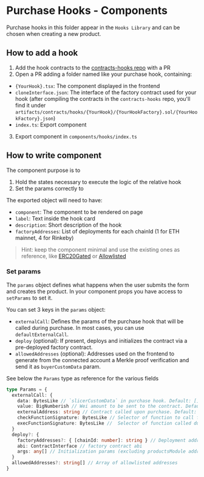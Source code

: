 # Purchase Hooks - Components

Purchase hooks in this folder appear in the `Hooks Library` and can be chosen when creating a new product.

## How to add a hook

1. Add the hook contracts to the [contracts-hooks repo](https://github.com/slice-so/interface) with a PR
2. Open a PR adding a folder named like your purchase hook, containing:

- `{YourHook}.tsx`: The component displayed in the frontend
- `cloneInterface.json`: The interface of the factory contract used for your hook (after compiling the contracts in the `contracts-hooks` repo, you'll find it under `artifacts/contracts/hooks/{YourHook}/{YourHookFactory}.sol/{YourHookFactory}.json`)
- `index.ts`: Export component

3. Export component in `components/hooks/index.ts`

## How to write component

The component purpose is to

1. Hold the states necessary to execute the logic of the relative hook
2. Set the params correctly to

The exported object will need to have:

- `component`: The component to be rendered on page
- `label`: Text inside the hook card
- `description`: Short description of the hook
- `factoryAddresses`: List of deployments for each chainId (1 for ETH mainnet, 4 for Rinkeby)

> Hint: keep the component minimal and use the existing ones as reference, like [ERC20Gated](ERC20Gated/ERC20Gated.tsx) or [Allowlisted](Allowlisted/Allowlisted.tsx)

### Set params

The `params` object defines what happens when the user submits the form and creates the product. In your component props you have access to `setParams` to set it.

You can set 3 keys in the `params` object:

- `externalCall`: Defines the params of the purchase hook that will be called during purchase. In most cases, you can use `defaultExternalCall`.
- `deploy` (optional): If present, deploys and initializes the contract via a pre-deployed factory contract.
- `allowedAddresses` (optional): Addresses used on the frontend to generate from the connected account a Merkle proof verification and send it as `buyerCustomData` param.

See below the `Params` type as reference for the various fields

```ts
type Params = {
  externalCall: {
    data: BytesLike // `slicerCustomData` in purchase hook. Default: []
    value: BigNumberish // Wei amount to be sent to the contract. Default: 0
    externalAddress: string // Contract called upon purchase. Default: ZeroAddress
    checkFunctionSignature: BytesLike // Selector of function to call from the frontend to check requirements are met. Default: "0x95db9368"
    execFunctionSignature: BytesLike //  Selector of function called during product purchase. Default: "0xa23fffb9"
  }
  deploy?: {
    factoryAddresses?: { [chainId: number]: string } // Deployment addresses of factory contracts based on chainId
    abi: ContractInterface // factory contract abi
    args: any[] // Initialization params (excluding productsModule address and slicerId)
  }
  allowedAddresses?: string[] // Array of allowlisted addresses
}
```
